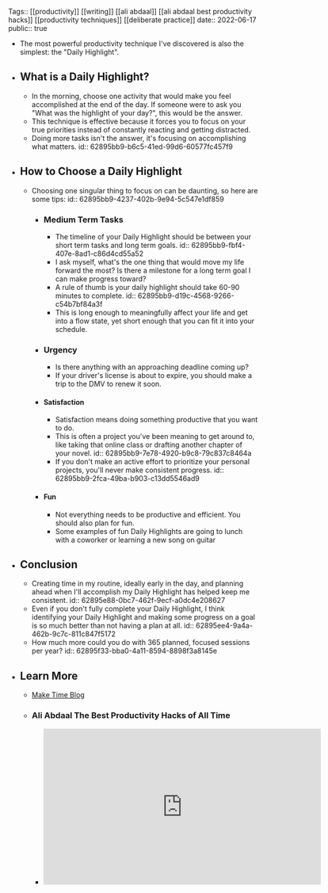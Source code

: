 Tags:: [[productivity]] [[writing]] [[ali abdaal]] [[ali abdaal best productivity hacks]] [[productivity techniques]] [[deliberate practice]]
date:: 2022-06-17
public:: true

- The most powerful productivity technique I've discovered is also the simplest: the "Daily Highlight".
- ## What is a Daily Highlight?
	- In the morning, choose one activity that would make you feel accomplished at the end of the day. If someone were to ask you "What was the highlight of your day?", this would be the answer.
	- This technique is effective because it forces you to focus on your true priorities instead of constantly reacting and getting distracted.
	- Doing more tasks isn't the answer, it's focusing on accomplishing what matters.
	  id:: 62895bb9-b6c5-41ed-99d6-60577fc457f9
- ## How to Choose a Daily Highlight
	- Choosing one singular thing to focus on can be daunting, so here are some tips:
	  id:: 62895bb9-4237-402b-9e94-5c547e1df859
		- ### Medium Term Tasks
			- The timeline of your Daily Highlight should be between your short term tasks and long term goals. 
			  id:: 62895bb9-fbf4-407e-8ad1-c86d4cd55a52
			- I ask myself, what's the one thing that would move my life forward the most? Is there a milestone for a long term goal I can make progress toward?
			- A rule of thumb is your daily highlight should take 60-90 minutes to complete.
			  id:: 62895bb9-d19c-4568-9266-c54b7bf84a3f
			- This is long enough to meaningfully affect your life and get into a flow state, yet short enough that you can fit it into your schedule.
		- ### Urgency
			- Is there anything with an approaching deadline coming up?
			- If your driver's license is about to expire, you should make a trip to the DMV to renew it soon.
		- #### Satisfaction
			- Satisfaction means doing something productive that you want to do.
			- This is often a project you've been meaning to get around to, like taking that online class or drafting another chapter of your novel.
			  id:: 62895bb9-7e78-4920-b9c8-79c837c8464a
			- If you don't make an active effort to prioritize your personal projects, you'll never make consistent progress.
			  id:: 62895bb9-2fca-49ba-b903-c13dd5546ad9
		- #### Fun
			- Not everything needs to be productive and efficient. You should also plan for fun.
			- Some examples of fun Daily Highlights are going to lunch with a coworker or learning a new song on guitar
- ## Conclusion
	- Creating time in my routine, ideally early in the day, and planning ahead when I'll accomplish my Daily Highlight has helped keep me consistent.
	  id:: 62895e88-0bc7-462f-9ecf-a0dc4e208627
	- Even if you don't fully complete your Daily Highlight, I think identifying your Daily Highlight and making some progress on a goal is so much better than not having a plan at all.
	  id:: 62895ee4-9a4a-462b-9c7c-811c847f5172
	- How much more could you do with 365 planned, focused sessions per year?
	  id:: 62895f33-bba0-4a11-8594-8898f3a8145e
- ## Learn More
	- [Make Time Blog](https://maketime.blog/article/feeling-busy-and-distracted-its-not-your-fault/)
	- ### Ali Abdaal The Best Productivity Hacks of All Time
		- <iframe width="560" height="315" src="https://www.youtube.com/embed/4aYVLpY5FYU?start=397" title="YouTube video player" frameborder="0" allow="accelerometer; autoplay; clipboard-write; encrypted-media; gyroscope; picture-in-picture" allowfullscreen></iframe>